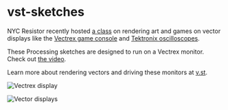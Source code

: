 # vst-sketches

NYC Resistor recently hosted [a class](https://www.eventbrite.com/e/vector-display-class-tickets-19130654302) on rendering art and games on vector displays like the [Vectrex game console](https://en.wikipedia.org/wiki/Vectrex) and [Tektronix oscilloscopes](https://en.wikipedia.org/wiki/Tektronix).

These Processing sketches are designed to run on a Vectrex monitor. Check out [the video](http://vinceallenvince.github.io/vst-sketches/).

Learn more about rendering vectors and driving these monitors at [v.st](http://v.st).

![Vectrex display](http://vinceallenvince.github.io/vst-sketches/images/IMG_7841.jpg)

![Vector displays](http://vinceallenvince.github.io/vst-sketches/images/IMG_7839.jpg)


